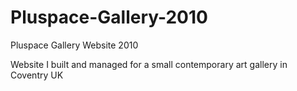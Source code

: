 # Pluspace-Gallery-2010
Pluspace Gallery Website 2010

Website I built and managed for a small contemporary art gallery in Coventry UK
